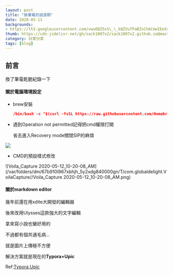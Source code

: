 ```yaml
---
layout: post
title: "換筆電的過渡期"
date: 2020-05-11
backgrounds:
- https://lh3.googleusercontent.com/vwuOQZ5xS\_\_kQZVuTPaBZxChACmwIEeXrkznajiHJTxYso\_IpI2JD\_1LxsF\_5ZsWWi6Nq1jGexF00qjDuYsE-b45VXWJBQUNa50lhWeJ4E5Dyg\_c0Yb9eo1nSuu8D6nZKrNKPH6y9Q
thumb: https://cdn.jsdelivr.net/gh/zack1007x2/zack1007x2.github.io@master/uPic/2020_05_11_124421PeUQ9d.png
category: 日常分享
tags: [blog]
---
```




## 前言

換了筆電乾脆紀錄一下



#### 關於電腦環境設定



- brew安裝

  ```cmake
  /bin/bash -c "$(curl -fsSL https://raw.githubusercontent.com/Homebrew/install/master/install.sh)"
  ```



- 遇到Operation not permitted記得把cmd權限打開

  省去進入Recovery mode關閉SIP的麻煩

![](https://cdn.jsdelivr.net/gh/zack1007x2/zack1007x2.github.io@master/uPic/2020_05_12_101516Voila_Capture%202020-05-12_10-15-00_AM.png)



- CMD的預設樣式修改

![Voila_Capture 2020-05-12_10-20-08_AM](/var/folders/dm/67b910l967xbhjh_5y2xdg840000gn/T/com.globaldelight.VoilaCapture//Voila_Capture 2020-05-12_10-20-08_AM.png)





#### 關於markdown editor

幾年前還在用xdite大開發的編輯器

後來改用Ulysses這款強大的文字編輯

拿來寫小說也蠻好用的

不過都有個共通毛病...

就是圖片上傳極不方便

解決方案就是現在的**Typora+Upic**

Ref:[Typora](https://support.typora.io/Images/#when-insert-images),[Upic](https://blog.svend.cc/upic/)



